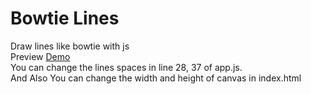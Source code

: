 # Bowtie Lines<br/>
Draw lines like bowtie with js<br/>
Preview <a href="https://hamid-karimi.github.io/bowtie-lines/"> Demo </a><br/>
You can change the lines spaces in line 28, 37 of app.js.<br/>
And Also You can change the width and height of canvas in index.html<br/>

